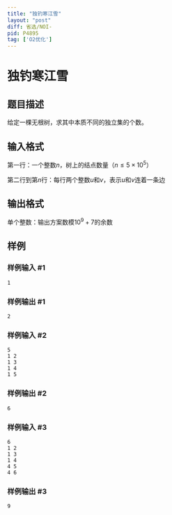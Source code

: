 ```yaml
---
title: "独钓寒江雪"
layout: "post"
diff: 省选/NOI-
pid: P4895
tag: ['O2优化']
---
```

# 独钓寒江雪
## 题目描述

给定一棵无根树，求其中本质不同的独立集的个数。
## 输入格式

第一行：一个整数$n$，树上的结点数量（$n \leq 5\times 10^5$）

第二行到第$n$行：每行两个整数$u$和$v$，表示$u$和$v$连着一条边
## 输出格式

单个整数：输出方案数模$10^9+7$的余数
## 样例

### 样例输入 #1
```
1

```
### 样例输出 #1
```
2
```
### 样例输入 #2
```
5
1 2
1 3
1 4
1 5
```
### 样例输出 #2
```
6
```
### 样例输入 #3
```
6
1 2
1 3
1 4
4 5
4 6
```
### 样例输出 #3
```
9
```
